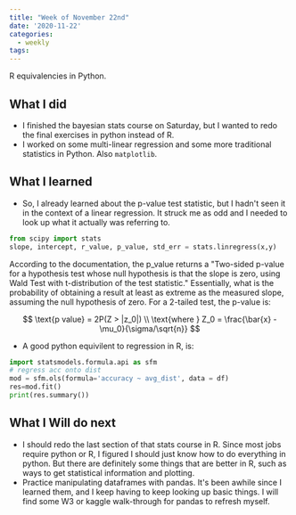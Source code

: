 ```yaml
---
title: "Week of November 22nd"
date: '2020-11-22'
categories:
  - weekly
tags:
---
```

R equivalencies in Python.


## What I did

- I finished the bayesian stats course on Saturday, but I wanted to redo the final exercises in python instead of R.
- I worked on some multi-linear regression and some more traditional statistics in Python. Also `matplotlib`.

## What I learned

- So, I already learned about the p-value test statistic, but I hadn't seen it in the context of a linear regression. It struck me as odd and I needed to look up what it actually was referring to.

```python
from scipy import stats
slope, intercept, r_value, p_value, std_err = stats.linregress(x,y)
```

According to the documentation, the p_value returns a "Two-sided p-value for a hypothesis test whose null hypothesis is that the slope is zero, using Wald Test with t-distribution of the test statistic." Essentially, what is the probability of obtaining a result at least as extreme as the measured slope, assuming the null hypothesis of zero. For a 2-tailed test, the p-value is:

$$
\text{p value} = 2P(Z > |z_0|) \\
\text{where } Z_0 = \frac{\bar{x} - \mu_0}{\sigma/\sqrt{n}}
$$

- A good python equivilent to regression in R, is:

```python
import statsmodels.formula.api as sfm
# regress acc onto dist
mod = sfm.ols(formula='accuracy ~ avg_dist', data = df) 
res=mod.fit()
print(res.summary())
```

## What I Will do next

- I should redo the last section of that stats course in R. Since most jobs require python or R, I figured I should just know how to do everything in python. But there are definitely some things that are better in R, such as ways to get statistical information and plotting.
- Practice manipulating dataframes with pandas. It's been awhile since I learned them, and I keep having to keep looking up basic things. I will find some W3 or kaggle walk-through for pandas to refresh myself.
